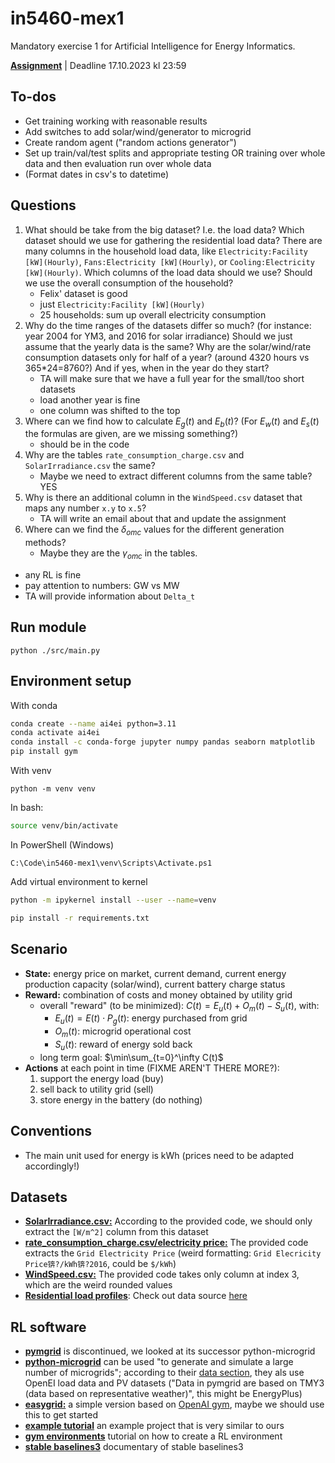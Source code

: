 # in5460-mex1

Mandatory exercise 1 for Artificial Intelligence for Energy Informatics.

[**Assignment**](https://drive.google.com/file/d/1pIJbfPNUTzSqmtWR1NDfasgdQB9se5Tb/view) | Deadline 17.10.2023 kl 23:59


## To-dos

* Get training working with reasonable results
* Add switches to add solar/wind/generator to microgrid
* Create random agent ("random actions generator")
* Set up train/val/test splits and appropriate testing OR training over whole data and then evaluation run over whole data
* (Format dates in csv's to datetime)


## Questions

1. What should be take from the big dataset? I.e. the load data? Which dataset should we use for gathering the residential load data? There are many columns in the household load data, like `Electricity:Facility [kW](Hourly)`, `Fans:Electricity [kW](Hourly)`, or `Cooling:Electricity [kW](Hourly)`. Which columns of the load data should we use? Should we use the overall consumption of the household?
    * Felix' dataset is good
    * just `Electricity:Facility [kW](Hourly)`
    * 25 households: sum up overall electricity consumption
2. Why do the time ranges of the datasets differ so much? (for instance: year 2004 for YM3, and 2016 for solar irradiance) Should we just assume that the yearly data is the same? Why are the solar/wind/rate consumption datasets only for half of a year? (around 4320 hours vs 365*24=8760?) And if yes, when in the year do they start?
    * TA will make sure that we have a full year for the small/too short datasets
    * load another year is fine
    * one column was shifted to the top
3. Where can we find how to calculate $E_g(t)$ and $E_b(t)$? (For $E_w(t)$ and $E_s(t)$ the formulas are given, are we missing something?)
    * should be in the code
4. Why are the tables `rate_consumption_charge.csv` and `SolarIrradiance.csv` the same?
    * Maybe we need to extract different columns from the same table? YES
5. Why is there an additional column in the `WindSpeed.csv` dataset that maps any number `x.y` to `x.5`?
    * TA will write an email about that and update the assignment
6. Where can we find the $\delta_{omc}$ values for the different generation methods?
    * Maybe they are the $\gamma_{omc}$ in the tables. 

* any RL is fine
* pay attention to numbers: GW vs MW
* TA will provide information about `Delta_t`


## Run module
```shell
python ./src/main.py
```


## Environment setup

With conda
```bash
conda create --name ai4ei python=3.11
conda activate ai4ei
conda install -c conda-forge jupyter numpy pandas seaborn matplotlib
pip install gym
```

With venv
```shell
python -m venv venv
```

In bash:
```bash
source venv/bin/activate
```

In PowerShell (Windows)
```shell
C:\Code\in5460-mex1\venv\Scripts\Activate.ps1
```

Add virtual environment to kernel
```bash
python -m ipykernel install --user --name=venv
```

```bash
pip install -r requirements.txt
```


## Scenario

* **State:** energy price on market, current demand, current energy production capacity (solar/wind), current battery charge status
* **Reward:** combination of costs and money obtained by utility grid
    * overall "reward" (to be minimized): $C(t)=E_u(t)+O_m(t)-S_u(t)$, with:
      * $E_u(t)=E(t)\cdot P_g(t)$: energy purchased from grid 
      * $O_m(t)$: microgrid operational cost 
      * $S_u(t)$: reward of energy sold back 
    * long term goal: $\min\sum_{t=0}^\infty C(t)$
* **Actions** at each point in time (FIXME AREN'T THERE MORE?): 
    1. support the energy load (buy)
    2. sell back to utility grid (sell)
    3. store energy in the battery (do nothing)


## Conventions
* The main unit used for energy is kWh (prices need to be adapted accordingly!)


## Datasets

* **[SolarIrradiance.csv:](https://drive.google.com/file/d/1SUjtybPtUzwSEDQoqXbMNijEeDi8QF8m/view)** According to the provided code, we should only extract the `[W/m^2]` column from this dataset
* **[rate_consumption_charge.csv/electricity price:](https://drive.google.com/file/d/1uxM9TC401TBwjcdxe3i7TAxSo9tPNWi1/view)** The provided code extracts the `Grid Electricity Price` (weird formatting: `Grid Elecricity Price锛?/kWh锛?2016`, could be `$/kWh`)
* **[WindSpeed.csv:](https://drive.google.com/file/d/1X87VRm88-Tp2cs9zjmOB0R6wTxJl8QBf/view)** The provided code takes only column at index 3, which are the weird rounded values
* **[Residential load profiles](https://data.openei.org/files/153/RESIDENTIAL_LOAD_DATA_E_PLUS_OUTPUT.zip)**: Check out data source [here](https://data.openei.org/submissions/153)


## RL software

* **[pymgrid](https://github.com/Total-RD/pymgrid)** is discontinued, we looked at its successor python-microgrid
* **[python-microgrid](https://github.com/ahalev/python-microgrid/tree/master)** can be used "to generate and simulate a large number of microgrids"; according to their [data section](https://github.com/ahalev/python-microgrid/tree/master#data), they als use OpenEI load data and PV datasets ("Data in pymgrid are based on TMY3 (data based on representative weather)", this might be EnergyPlus)
* **[easygrid:](https://github.com/YannBerthelot/easygrid/tree/main)** a simple version based on [OpenAI gym](https://github.com/openai/gym), maybe we should use this to get started
* **[example tutorial](https://github.com/Wenuka/RL_for_energy_tutorial)** an example project that is very similar to ours
* **[gym environments](https://www.gymlibrary.dev//content/environment_creation/#)** tutorial on how to create a RL environment
* **[stable baselines3](https://stable-baselines3.readthedocs.io/en/master/modules/ppo.html)** documentary of stable baselines3